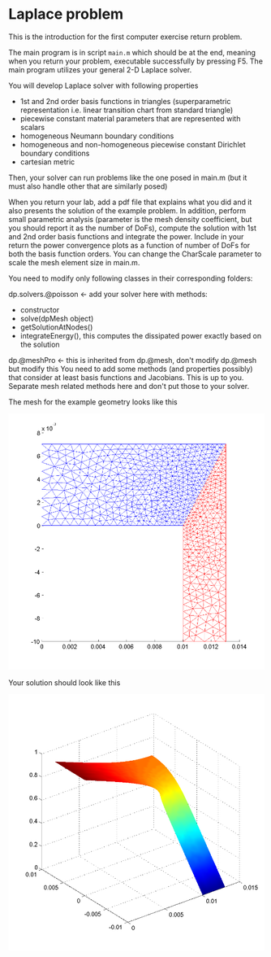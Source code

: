 Laplace problem
==

This is the introduction for the first computer exercise return problem.

The main program is in script `main.m` which should be at the end, meaning when you return your problem, executable successfully by pressing F5.
The main program utilizes your general 2-D Laplace solver.

You will develop Laplace solver with following properties
- 1st and 2nd order basis functions in triangles (superparametric representation i.e. linear transition chart from standard triangle)
- piecewise constant material parameters that are represented with scalars
- homogeneous Neumann boundary conditions
- homogeneous and non-homogeneous piecewise constant Dirichlet boundary conditions
- cartesian metric

Then, your solver can run problems like the one posed in main.m (but it must also handle other that are similarly posed)

When you return your lab, add a pdf file that explains what you did and it also presents the solution of the example problem.
In addition, perform small parametric analysis (parameter is the mesh density coefficient, but you should report it as the number of DoFs), compute the solution with 1st and 2nd order basis functions and integrate the power. 
Include in your return the power convergence plots as a function of number of DoFs for both the basis function orders.
You can change the CharScale parameter to scale the mesh element size in main.m.

You need to modify only following classes in their corresponding folders:

dp.solvers.@poisson <- add your solver here with methods:
- constructor
- solve(dpMesh object)
- getSolutionAtNodes()
- integrateEnergy(), this computes the dissipated power exactly based on the solution

dp.@meshPro <- this is inherited from dp.@mesh, don't modify dp.@mesh but modify this
You need to add some methods (and properties possibly) that consider at least basis functions and Jacobians.
This is up to you. Separate mesh related methods here and don't put those to your solver.

The mesh for the example geometry looks like this

![mesh](https://raw.githubusercontent.com/stenvala/dp/master/labs/lab1/figMesh.png)

Your solution should look like this

![mesh](https://raw.githubusercontent.com/stenvala/dp/master/labs/lab1/figSolution.png)

